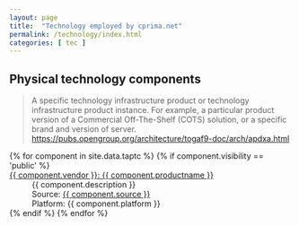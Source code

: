 ```yaml
---
layout: page
title:  "Technology employed by cprima.net"
permalink: /technology/index.html
categories: [ tec ]
---
```


## Physical technology components

> A specific technology infrastructure product or technology infrastructure product instance. For example, a particular product version of a Commercial Off-The-Shelf (COTS) solution, or a specific brand and version of server.
> https://pubs.opengroup.org/architecture/togaf9-doc/arch/apdxa.html


<dl>
  {% for component in site.data.taptc %}
  {% if component.visibility == 'public'  %}
      <dt><a href="{{ "/tec/phy/" | append: component.path | append:"/README.html" | prepend: site.baseurl | prepend: site.url }}">{{ component.vendor }}: {{ component.productname }}</a></dt><dd>{{ component.description }}<br />Source: <a href="{{ component.source }}">{{ component.source }}</a><br />Platform: {{ component.platform }}</dd>
  {% endif %}
  {% endfor %}
</dl>

